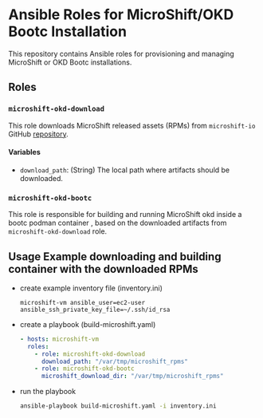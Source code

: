 # Ansible Roles for MicroShift/OKD Bootc Installation

This repository contains Ansible roles for provisioning and managing MicroShift or OKD Bootc installations.

## Roles
### `microshift-okd-download`
This role downloads MicroShift released assets (RPMs) from `microshift-io` GitHub [repository](https://github.com/microshift-io/microshift/releases).
#### Variables
* `download_path`: (String) The local path where artifacts should be downloaded.
### `microshift-okd-bootc`
This role is responsible for building and running MicroShift okd inside a bootc podman container , based on the downloaded artifacts from `microshift-okd-download` role.


## Usage Example downloading and building container with the downloaded RPMs
  - create example inventory file (inventory.ini)

    ```
    microshift-vm ansible_user=ec2-user ansible_ssh_private_key_file=~/.ssh/id_rsa
    ```

  - create a playbook (build-microshift.yaml)
    ```yaml
    - hosts: microshift-vm
      roles:
        - role: microshift-okd-download
          download_path: "/var/tmp/microshift_rpms"
        - role: microshift-okd-bootc
          microshift_download_dir: "/var/tmp/microshift_rpms"

    ```
  - run the playbook
    ```bash
    ansible-playbook build-microshift.yaml -i inventory.ini
    ```